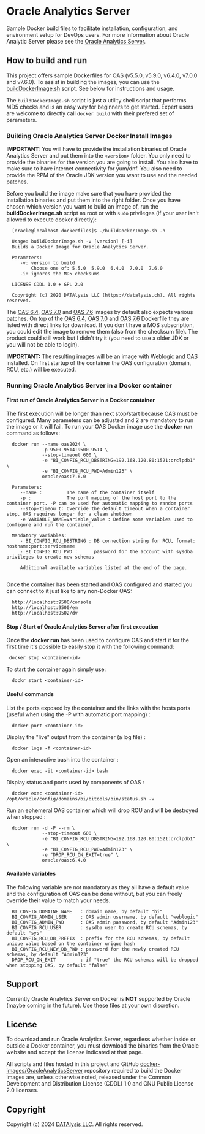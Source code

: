 Oracle Analytics Server
===============
Sample Docker build files to facilitate installation, configuration, and environment setup for DevOps users. For more information about Oracle Analytic Server please see the [Oracle Analytics Server](https://docs.oracle.com/en/middleware/bi/analytics-server/books.html).

## How to build and run
This project offers sample Dockerfiles for OAS (v5.5.0, v5.9.0, v6.4.0, v7.0.0 and v7.6.0). To assist in building the images, you can use the [buildDockerImage.sh](buildDockerImage.sh) script. See below for instructions and usage.

The `buildDockerImage.sh` script is just a utility shell script that performs MD5 checks and is an easy way for beginners to get started. Expert users are welcome to directly call `docker build` with their prefered set of parameters.

### Building Oracle Analytics Server Docker Install Images
**IMPORTANT:** You will have to provide the installation binaries of Oracle Analytics Server and put them into the `<version>` folder. You only need to provide the binaries for the version you are going to install. You also have to make sure to have internet connectivity for yum/dnf. You also need to provide the RPM of the Oracle JDK version you want to use and the needed patches.

Before you build the image make sure that you have provided the installation binaries and put them into the right folder. Once you have chosen which version you want to build an image of, run the **buildDockerImage.sh** script as root or with `sudo` privileges (if your user isn't allowed to execute docker directly):
```
  [oracle@localhost dockerfiles]$ ./buildDockerImage.sh -h
  
  Usage: buildDockerImage.sh -v [version] [-i]
  Builds a Docker Image for Oracle Analytics Server.
  
  Parameters:
     -v: version to build
         Choose one of: 5.5.0  5.9.0  6.4.0  7.0.0  7.6.0
     -i: ignores the MD5 checksums
  
  LICENSE CDDL 1.0 + GPL 2.0
  
  Copyright (c) 2020 DATAlysis LLC (https://datalysis.ch). All rights reserved.
```

The [OAS 6.4](./6.4.0/), [OAS 7.0](./7.0.0/) and [OAS 7.6](./7.6.0/) images by default also expects various patches. On top of the [OAS 6.4](./6.4.0/Dockerfile), [OAS 7.0](./7.0.0/Dockerfile) and [OAS 7.6](./7.6.0/Dockerfile) Dockerfile they are listed with direct links for download. If you don't have a MOS subscription, you could edit the image to remove them (also from the checksum file). The product could still work but I didn't try it (you need to use a older JDK or you will not be able to login).

**IMPORTANT:** The resulting images will be an image with Weblogic and OAS installed. On first startup of the container the OAS configuration (domain, RCU, etc.) will be executed.

### Running Oracle Analytics Server in a Docker container

#### First run of Oracle Analytics Server in a Docker container
The first execution will be longer than next stop/start because OAS must be configured. Many parameters can be adjusted and 2 are mandatory to run the image or it will fail.
To run your OAS Docker image use the **docker run** command as follows:
```
  docker run --name oas2024 \
             -p 9500-9514:9500-9514 \
             --stop-timeout 600 \
             -e "BI_CONFIG_RCU_DBSTRING=192.168.120.80:1521:orclpdb1" \
             -e "BI_CONFIG_RCU_PWD=Admin123" \
             oracle/oas:7.6.0
  
  Parameters:
     --name :         The name of the container itself
     -p :             The port mapping of the host port to the container port. -P can be used for automatic mapping to random ports
     --stop-timeou t: Override the default timeout when a container stop. OAS requires longer for a clean shutdown
     -e VARIABLE_NAME=variable_value : Define some variables used to configure and run the container.
     
  Mandatory variables:
     - BI_CONFIG_RCU_DBSTRING : DB connection string for RCU, format: hostname:port:servicename
     - BI_CONFIG_RCU_PWD :      password for the account with sysdba privileges to create new schemas
     
     Additional available variables listed at the end of the page.
     
``` 
Once the container has been started and OAS configured and started you can connect to it just like to any non-Docker OAS:
```
  http://localhost:9500/console
  http://localhost:9500/em
  http://localhost:9502/dv
```

#### Stop / Start of Oracle Analytics Server after first execution
Once the **docker run** has been used to configure OAS and start it for the first time it's possible to easily stop it with the following command:
```
 docker stop <container-id>
```
To start the container again simply use:
```
  dockr start <container-id>
```

#### Useful commands
List the ports exposed by the container and the links with the hosts ports (useful when using the -P with automatic port mapping) :
```
  docker port <container-id>
```
Display the "live" output from the container (a log file) :
```
  docker logs -f <container-id>
```
Open an interactive bash into the container :
```
  docker exec -it <container-id> bash
```
Display status and ports used by components of OAS :
```
  docker exec <container-id> /opt/oracle/config/domains/bi/bitools/bin/status.sh -v
```
Run an ephemeral OAS container which will drop RCU and will be destroyed when stopped :
```
  docker run -d -P --rm \
             --stop-timeout 600 \
             -e "BI_CONFIG_RCU_DBSTRING=192.168.120.80:1521:orclpdb1" \
             -e "BI_CONFIG_RCU_PWD=Admin123" \
             -e "DROP_RCU_ON_EXIT=true" \
             oracle/oas:6.4.0
```

#### Available variables
The following variable are not mandatory as they all have a default value and the configuration of OAS can be done without, but you can freely override their value to match your needs.
```
  BI_CONFIG_DOMAINE_NAME   : domain name, by default "bi"
  BI_CONFIG_ADMIN_USER     : OAS admin username, by default "weblogic"
  BI_CONFIG_ADMIN_PWD      : OAS admin password, by default "Admin123"
  BI_CONFIG_RCU_USER       : sysdba user to create RCU schemas, by default "sys"
  BI_CONFIG_RCU_DB_PREFIX  : prefix for the RCU schemas, by default unique value based on the container unique hash
  BI_CONFIG_RCU_NEW_DB_PWD : password for the newly created RCU schemas, by default "Admin123"
  DROP_RCU_ON_EXIT         : if "true" the RCU schemas will be dropped when stopping OAS, by default "false"
```

## Support
Currently Oracle Analytics Server on Docker is **NOT** supported by Oracle (maybe coming in the future). Use these files at your own discretion.

## License
To download and run Oracle Analytics Server, regardless whether inside or outside a Docker container, you must download the binaries from the Oracle website and accept the license indicated at that page.

All scripts and files hosted in this project and GitHub [docker-images/OracleAnalyticsServer](./) repository required to build the Docker images are, unless otherwise noted, released under the Common Development and Distribution License (CDDL) 1.0 and GNU Public License 2.0 licenses.

## Copyright
Copyright (c) 2024 [DATAlysis LLC](https://datalysis.ch). All rights reserved.
